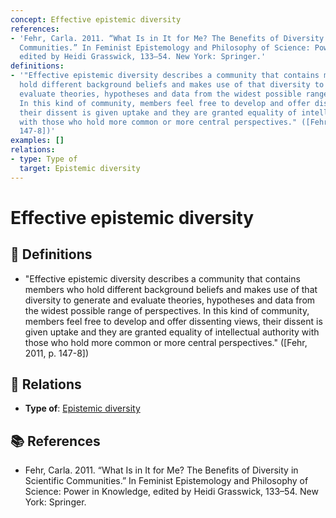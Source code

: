 ```yaml
---
concept: Effective epistemic diversity
references:
- 'Fehr, Carla. 2011. “What Is in It for Me? The Benefits of Diversity in Scientific
  Communities.” In Feminist Epistemology and Philosophy of Science: Power in Knowledge,
  edited by Heidi Grasswick, 133–54. New York: Springer.'
definitions:
- '"Effective epistemic diversity describes a community that contains members who
  hold different background beliefs and makes use of that diversity to generate and
  evaluate theories, hypotheses and data from the widest possible range of perspectives.
  In this kind of community, members feel free to develop and offer dissenting views,
  their dissent is given uptake and they are granted equality of intellectual authority
  with those who hold more common or more central perspectives." ([Fehr, 2011, p.
  147-8])'
examples: []
relations:
- type: Type of
  target: Epistemic diversity
---
```


# Effective epistemic diversity

## 📖 Definitions

- "Effective epistemic diversity describes a community that contains members who hold different background beliefs and makes use of that diversity to generate and evaluate theories, hypotheses and data from the widest possible range of perspectives. In this kind of community, members feel free to develop and offer dissenting views, their dissent is given uptake and they are granted equality of intellectual authority with those who hold more common or more central perspectives." ([Fehr, 2011, p. 147-8])

## 🔗 Relations

- **Type of**: [Epistemic diversity](./epistemic-diversity.md)

## 📚 References

- Fehr, Carla. 2011. “What Is in It for Me? The Benefits of Diversity in Scientific Communities.” In Feminist Epistemology and Philosophy of Science: Power in Knowledge, edited by Heidi Grasswick, 133–54. New York: Springer.
